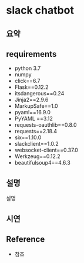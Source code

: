 slack chatbot
===
## 요약

## requirements
- python 3.7
- numpy
- click==6.7
- Flask==0.12.2
- itsdangerous==0.24
- Jinja2==2.9.6
- MarkupSafe==1.0
- pyaml==16.9.0
- PyYAML ==3.12
- requests-oauthlib==0.8.0
- requests==2.18.4
- six==1.10.0
- slackclient==1.0.2
- websocket-client==0.37.0  
- Werkzeug==0.12.2  
- beautifulsoup4==4.6.3  

## 설명
설명

## 시연


  
  
## Reference
- 참조
